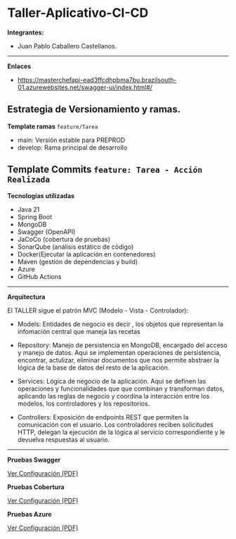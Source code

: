 # Taller-Aplicativo-CI-CD

**Integrantes:**
- Juan Pablo Caballero Castellanos.
---
**Enlaces**
- https://masterchefapi-ead3ffcdhpbma7bu.brazilsouth-01.azurewebsites.net/swagger-ui/index.html#/

## Estrategia de Versionamiento y ramas.

**Template ramas**
`feature/Tarea`

- main: Versión estable para PREPROD
- develop: Rama principal de desarrollo

**Template Commits**
`feature: Tarea - Acción Realizada`
---

**Tecnologías utilizadas**
- Java 21
- Spring Boot
- MongoDB
- Swagger (OpenAPI)
- JaCoCo (cobertura de pruebas)
- SonarQube (análisis estático de código)
- Docker(Ejecutar la aplicación en contenedores)
- Maven (gestión de dependencias y build)
- Azure
- GitHub Actions
---

**Arquitectura**

El TALLER sigue el patrón MVC (Modelo - Vista - Controlador):

- Models: Entidades de negocio es decir , los objetos que representan la infomación central que maneja las recetas
- Repository: Manejo de persistencia en MongoDB, encargado del acceso y manejo de datos. Aqui se implementan operaciones de persistencia, encontrar, actulizar, eliminar documentos que nos permite abstraer la lógica de la base de datos del resto de la aplicación.

- Services: Lógica de negocio de la aplicación. Aqui se definen las operaciones y funcionalidades que que combinan y transforman datos, aplicando las reglas de negocio y coordina la interacción entre los modelos, los controladores y los repositorios.

- Controllers: Exposición de endpoints REST que permiten la comunicación con el usuario. Los controladores reciben solicitudes HTTP, delegan la ejecución de la lógica al servicio correspondiente y le devuelva respuestas al usuario.
---

**Pruebas Swagger**

[Ver Configuración (PDF)](docs/pdf/PruebasSwagger.pdf)

**Pruebas Cobertura**

[Ver Configuración (PDF)](docs/pdf/PruebasCobertura.pdf)

**Pruebas Azure**

[Ver Configuración (PDF)](docs/pdf/ConfiguraciónCICD.pdf)


